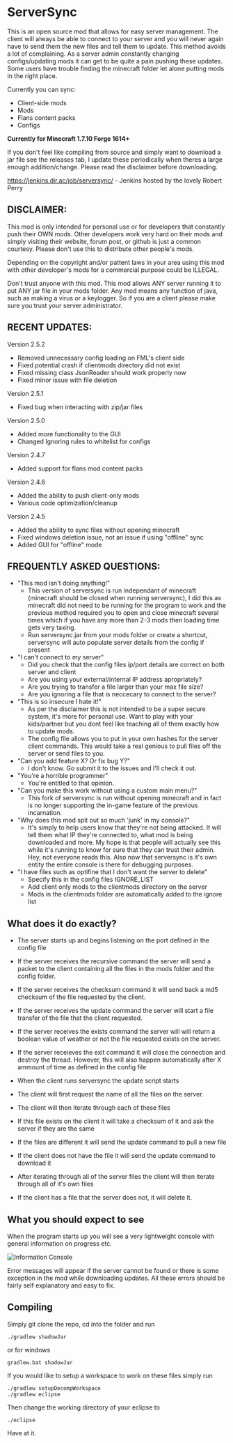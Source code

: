 ServerSync
=========
This is an open source mod that allows for easy server management. The client will always be able to connect to your server and you will never again have to send them the new files and tell them to update. This method avoids a lot of complaining. As a server admin constantly changing configs/updating mods it can get to be quite a pain pushing these updates. Some users have trouble finding the minecraft folder let alone putting mods in the right place.

Currently you can sync:
* Client-side mods
* Mods
* Flans content packs
* Configs

**Currently for Minecraft 1.7.10 Forge 1614+**

If you don't feel like compiling from source and simply want to download a jar file see the releases tab, I update these periodically when theres a large enough addition/change. Please read the disclaimer before downloading.

https://jenkins.dir.ac/job/serversync/ - Jenkins hosted by the lovely Robert Perry

DISCLAIMER:
-----------
This mod is only intended for personal use or for developers that constantly push their OWN mods. Other developers work very hard on their mods and simply visiting their website, forum post, or github is just a common courtesy. Please don't use this to distribute other people's mods.

Depending on the copyright and/or pattent laws in your area using this mod with other developer's mods for a commercial purpose could be ILLEGAL.

Don't trust anyone with this mod. This mod allows ANY server running it to put ANY jar file in your mods folder. Any mod means any function of java, such as making a virus or a keylogger. So if you are a client please make sure you trust your server administrator.


RECENT UPDATES:
-----------
Version 2.5.2
* Removed unnecessary config loading on FML's client side
* Fixed potential crash if clientmods directory did not exist
* Fixed missing class JsonReader should work properly now
* Fixed minor issue with file deletion

Version 2.5.1
* Fixed bug when interacting with zip/jar files

Version 2.5.0
* Added more functionality to the GUI
* Changed Ignoring rules to whitelist for configs

Version 2.4.7
* Added support for flans mod content packs 

Version 2.4.6
* Added the ability to push client-only mods
* Various code optimization/cleanup

Version 2.4.5
* Added the ability to sync files without opening minecraft
* Fixed windows deletion issue, not an issue if using "offline" sync
* Added GUI for "offline" mode

FREQUENTLY ASKED QUESTIONS:
-----------
* "This mod isn't doing anything!"
  * This version of serversync is run independant of minecraft (minecraft should be closed when running serversync), I did this as minecraft did not need to be running for the program to work and the previous method required you to open and close minecraft several times which if you have any more than 2-3 mods then loading time gets very taxing.
  * Run serversync.jar from your mods folder or create a shortcut, serversync will auto populate server details from the config if present
* "I can't connect to my server"
  * Did you check that the config files ip/port details are correct on both server and client
  * Are you using your external/internal IP address apropriately?
  * Are you trying to transfer a file larger than your max file size?
  * Are you ignoring a file that is neccecary to connect to the server?
* "This is so insecure I hate it!"
  * As per the disclaimer this is not intended to be a super secure system, it's more for personal use. Want to play with your kids/partner but you dont feel like teaching all of them exactly how to update mods.
  * The config file allows you to put in your own hashes for the server client commands. This would take a real genious to pull files off the server or send files to you.
* "Can you add feature X? Or fix bug Y?"
  * I don't know. Go submit it to the issues and I'll check it out.
* "You're a horrible programmer"
  * You're entitled to that opinion.
* "Can you make this work without using a custom main menu?"
  * This fork of serversync is run without opening minecraft and in fact is no longer supporting the in-game feature of the previous incarnation.
* "Why does this mod spit out so much 'junk' in my console?"
  * It's simply to help users know that they're not being attacked. It will tell them what IP they're connected to, what mod is being downloaded and more. My hope is that people will actually see this while it's running to know for sure that they can trust their admin. Hey, not everyone reads this. Also now that serversync is it's own entity the entire console is there for debugging purposes.
* "I have files such as optifine that I don't want the server to delete"
  * Specify this in the config files IGNORE_LIST
  * Add client only mods to the clientmods directory on the server
  * Mods in the clientmods folder are automatically added to the ignore list

What does it do exactly?
-----------

* The server starts up and begins listening on the port defined in the config file
* If the server receives the recursive command the server will send a packet to the client containing all the files in the mods folder and the config folder.
* If the server receives the checksum command it will send back a md5 checksum of the file requested by the client.
* If the server receives the update command the server will start a file transfer of the file that the client requested.
* If the server receives the exists command the server will will return a boolean value of weather or not the file requested exists on the server.
* If the server receieves the exit command it will close the connection and destroy the thread. However, this will also happen automatically after X ammount of time as defined in the config file
 
* When the client runs serversync the update script starts
* The client will first request the name of all the files on the server.
* The client will then iterate through each of these files
* If this file exists on the client it will take a checksum of it and ask the server if they are the same
* If the files are different it will send the update command to pull a new file
* If the client does not have the file it will send the update command to download it
* After iterating through all of the server files the client will then iterate through all of it's own files
* If the client has a file that the server does not, it will delete it.

What you should expect to see
--------------

When the program starts up you will see a very lightweight console with general information on progress etc.

![Information Console](http://s31.postimg.org/bxc807u63/ss_snap.png)

Error messages will appear if the server cannot be found or there is some exception in the mod while downloading updates. All these errors should be fairly self explanatory and easy to fix.


Compiling
--------------

Simply git clone the repo, cd into the folder and run 
```
./gradlew shadowJar
```
or for windows
```
gradlew.bat shadowJar
```

If you would like to setup a workspace to work on these files simply run
```
./gradlew setupDecompWorkspace
./gradlew eclipse
```

Then change the working directory of your eclipse to 
```
./eclipse
```

Have at it.